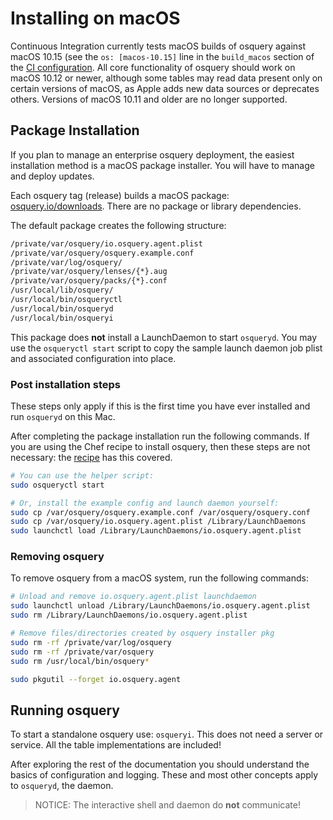 # Installing on macOS

Continuous Integration currently tests macOS builds of osquery against macOS 10.15 (see the `os: [macos-10.15]` line in the `build_macos` section of the [CI configuration](https://github.com/osquery/osquery/blob/master/.github/workflows/build.yml). All core functionality of osquery should work on macOS 10.12 or newer, although some tables may read data present only on certain versions of macOS, as Apple adds new data sources or deprecates others. Versions of macOS 10.11 and older are no longer supported.

## Package Installation

If you plan to manage an enterprise osquery deployment, the easiest installation method is a macOS package installer. You will have to manage and deploy updates.

Each osquery tag (release) builds a macOS package: [osquery.io/downloads](https://osquery.io/downloads/). There are no package or library dependencies.

The default package creates the following structure:

```sh
/private/var/osquery/io.osquery.agent.plist
/private/var/osquery/osquery.example.conf
/private/var/log/osquery/
/private/var/osquery/lenses/{*}.aug
/private/var/osquery/packs/{*}.conf
/usr/local/lib/osquery/
/usr/local/bin/osqueryctl
/usr/local/bin/osqueryd
/usr/local/bin/osqueryi
```

This package does **not** install a LaunchDaemon to start `osqueryd`. You may use the `osqueryctl start` script to copy the sample launch daemon job plist and associated configuration into place.

### Post installation steps

These steps only apply if this is the first time you have ever installed and run `osqueryd` on this Mac.

After completing the package installation run the following commands. If you are using the Chef recipe to install osquery, then these steps are not necessary: the [recipe](https://osquery.readthedocs.io/en/latest/deployment/configuration/#chef-macos) has this covered.

```sh
# You can use the helper script:
sudo osqueryctl start

# Or, install the example config and launch daemon yourself:
sudo cp /var/osquery/osquery.example.conf /var/osquery/osquery.conf
sudo cp /var/osquery/io.osquery.agent.plist /Library/LaunchDaemons
sudo launchctl load /Library/LaunchDaemons/io.osquery.agent.plist
```

### Removing osquery

To remove osquery from a macOS system, run the following commands:

```sh
# Unload and remove io.osquery.agent.plist launchdaemon
sudo launchctl unload /Library/LaunchDaemons/io.osquery.agent.plist
sudo rm /Library/LaunchDaemons/io.osquery.agent.plist

# Remove files/directories created by osquery installer pkg
sudo rm -rf /private/var/log/osquery
sudo rm -rf /private/var/osquery
sudo rm /usr/local/bin/osquery*

sudo pkgutil --forget io.osquery.agent
```

## Running osquery

To start a standalone osquery use: `osqueryi`. This does not need a server or service. All the table implementations are included!

After exploring the rest of the documentation you should understand the basics of configuration and logging. These and most other concepts apply to `osqueryd`, the daemon.

> NOTICE: The interactive shell and daemon do **not** communicate!
